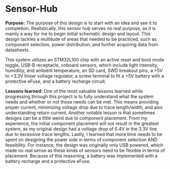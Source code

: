 # Sensor-Hub

__Purpose:__ The purpose of this design is to start with an idea and see it to completion. Realistically, this sensor hub serves no real purpose, as it is mainly a way for me to begin initial schematic design and layout. This design tackles a multitude of areas that needed to be practiced, such as component selection, power distribution, and further acquiring data from datasheets.

This system utilizes an STM32L100 chip with an active reset and boot mode toggle, USB-B receptacle, onboard sensors, which include light intensity, humiditiy, and ambient temperature, an SD card, SWD breakout pins, a +5V to +3.3V linear voltage regulator, a screw terminal to fit a +5V battery with a protective eFuse, and a battery recharge circuit.

__Lessons learned:__ One of the most valuable lessons learned while progressing through this project is to fully understand what the system needs and whether or not those needs can be met. This means providing proper current, minimizing voltage drop due to trace length/width, and also understanding return current. Another notable lesson is that sometimes designs can be a little weird due to component placement. From my experience, the initial component placement will not result in the greatest system, as my original design had a voltage drop of 0.4V in the 3.3V line due to excessive trace lengths. Lastly, I learned that more time needs to be spent on designing the power side in terms of component selection AND feasibility. For instance, the design was originally only USB powered, which made no real sense as these kinds of sensors need to be flexible in terms of placement. Because of this reasoning, a battery was implemented with a battery recharge and a protective eFuse.

